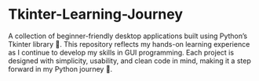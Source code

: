 # Tkinter-Learning-Journey

A collection of beginner-friendly desktop applications built using Python’s Tkinter library 🐍. This repository reflects my hands-on learning experience as I continue to develop my skills in GUI programming. Each project is designed with simplicity, usability, and clean code in mind, making it a step forward in my Python journey 🚀.
